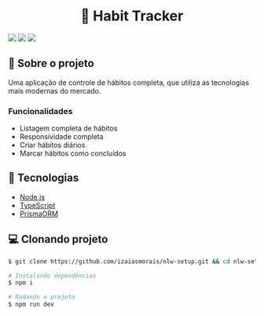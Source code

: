<h1 align='center'>
   💬 Habit Tracker
</h1>

<div>
<img src="https://img.shields.io/static/v1?label=LICENSE&message=MIT&color=8b5cf6&style=for-the-badge"/> <img src="https://img.shields.io/static/v1?label=STATUS&message=DEVELOPING&color=8b5cf6&style=for-the-badge"/> <img src="https://img.shields.io/static/v1?label=NPM&message=v8.19.2&color=8b5cf6&style=for-the-badge"/>
</div>

## 📃 Sobre o projeto

Uma aplicação de controle de hábitos completa, que utiliza as tecnologias mais modernas do mercado.

### Funcionalidades

- Listagem completa de hábitos
- Responsividade completa
- Criar hábitos diários
- Marcar hábitos como concluídos

## 🚀 Tecnologias

- [Node.js](https://nodejs.org/en/)
- [TypeScript](https://www.typescriptlang.org/)
- [PrismaORM](https://www.prisma.io/)


## 💻 Clonando projeto

```bash
$ git clone https://github.com/izaiasmorais/nlw-setup.git && cd nlw-setup
```

```bash
# Instalando dependências
$ npm i

# Rodando o projeto
$ npm run dev

```
